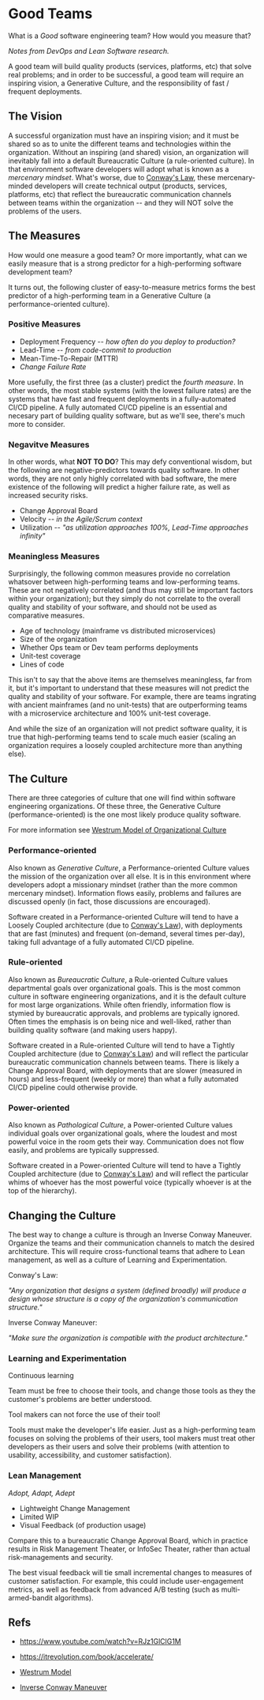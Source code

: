 # Good Teams

What is a *Good* software engineering team? How would you measure that? 

*Notes from DevOps and Lean Software research.*

A good team will build quality products (services, platforms, etc) that solve real problems; and in order to be successful, a good team will require an inspiring vision, a Generative Culture, and the responsibility of fast / frequent deployments.

## The Vision

A successful organization must have an inspiring vision; and it must be shared so as to unite the different teams and technologies within the organization. Without an inspiring (and shared) vision, an organization will inevitably fall into a default Bureaucratic Culture (a rule-oriented culture). In that environment software developers will adopt what is known as a *mercenary mindset*. What's worse, due to [Conway's Law](https://en.wikipedia.org/wiki/Conway%27s_law), these mercenary-minded developers will create technical output (products, services, platforms, etc) that reflect the bureaucratic communication channels between teams within the organization -- and they will NOT solve the problems of the users.

## The Measures

How would one measure a good team? Or more importantly, what can we easily measure that is a strong predictor for a high-performing software development team? 

It turns out, the following cluster of easy-to-measure metrics forms the best predictor of a high-performing team in a Generative Culture (a performance-oriented culture).

### Positive Measures

+ Deployment Frequency -- *how often do you deploy to production?*
+ Lead-Time -- *from code-commit to production*
+ Mean-Time-To-Repair (MTTR)
+ *Change Failure Rate*

More usefully, the first three (as a cluster) predict the *fourth measure*. In other words, the most stable systems (with the lowest failure rates) are the systems that have fast and frequent deployments in a fully-automated CI/CD pipeline. A fully automated CI/CD pipeline is an essential and necesary part of building quality software, but as we'll see, there's much more to consider.

### Negavitve Measures

In other words, what **NOT TO DO**? This may defy conventional wisdom, but the following are negative-predictors towards quality software. In other words, they are not only highly correlated with bad software, the mere existence of the following will predict a higher failure rate, as well as increased security risks.

+ Change Approval Board
+ Velocity -- *in the Agile/Scrum context*
+ Utilization -- *"as utilization approaches 100%, Lead-Time approaches infinity"*


### Meaningless Measures

Surprisingly, the following common measures provide no correlation whatsover between high-performing teams and low-performing teams. These are not negatively correlated (and thus may still be important factors within your organization); but they simply do not correlate to the overall quality and stability of your software, and should not be used as comparative measures.

+ Age of technology (mainframe vs distributed microservices)
+ Size of the organization
+ Whether Ops team or Dev team performs deployments
+ Unit-test coverage
+ Lines of code

This isn't to say that the above items are themselves meaningless, far from it, but it's important to understand that these measures will not predict the quality and stability of your software. For example, there are teams ingrating with ancient mainframes (and no unit-tests) that are outperforming teams with a microservice architecture and 100% unit-test coverage.

And while the size of an organization will not predict software quality, it is true that high-performing teams tend to scale much easier (scaling an organization requires a loosely coupled architecture more than anything else).


## The Culture

There are three categories of culture that one will find within software engineering organizations. Of these three, the Generative Culture (performance-oriented) is the one most likely produce quality software.

For more information see [Westrum Model of Organizational Culture](https://qualitysafety.bmj.com/content/13/suppl_2/ii22)


### Performance-oriented

Also known as *Generative Culture*, a Performance-oriented Culture values the mission of the organization over all else. It is in this environment where developers adopt a missionary mindset (rather than the more common mercenary mindset). Information flows easily, problems and failures are discussed openly (in fact, those discussions are encouraged).

Software created in a Performance-oriented Culture will tend to have a Loosely Coupled architecture (due to [Conway's Law](https://en.wikipedia.org/wiki/Conway%27s_law)), with deployments that are fast (minutes) and frequent (on-demand, several times per-day), taking full advantage of a fully automated CI/CD pipeline.


### Rule-oriented

Also known as *Bureaucratic Culture*, a Rule-oriented Culture values departmental goals over organizational goals. This is the most common culture in software engineering organizations, and it is the default culture for most large organizations. While often friendly, information flow is stymied by bureaucratic approvals, and problems are typically ignored. Often times the emphasis is on being nice and well-liked, rather than building quality software (and making users happy).

Software created in a Rule-oriented Culture will tend to have a Tightly Coupled architecture (due to [Conway's Law](https://en.wikipedia.org/wiki/Conway%27s_law)) and will reflect the particular bureaucratic communication channels between teams. There is likely a Change Approval Board, with deployments that are slower (measured in hours) and less-frequent (weekly or more) than what a fully automated CI/CD pipeline could otherwise provide.


### Power-oriented

Also known as *Pathological Culture*, a Power-oriented Culture values individual goals over organizational goals, where the loudest and most powerful voice in the room gets their way. Communication does not flow easily, and problems are typically suppressed.

Software created in a Power-oriented Culture will tend to have a Tightly Coupled architecture (due to [Conway's Law](https://en.wikipedia.org/wiki/Conway%27s_law)) and will reflect the particular whims of whoever has the most powerful voice (typically whoever is at the top of the hierarchy).


## Changing the Culture

The best way to change a culture is through an Inverse Conway Maneuver. Organize the teams and their communication channels to match the desired architecture. This will require cross-functional teams that adhere to Lean management, as well as a culture of Learning and Experimentation.

Conway's Law:

*"Any organization that designs a system (defined broadly) will produce a design whose structure is a copy of the organization's communication structure."*

Inverse Conway Maneuver:

*"Make sure the organization is compatible with the product architecture."*


### Learning and Experimentation

Continuous learning

Team must be free to choose their tools, and change those tools as they the customer's problems are better understood.

Tool makers can not force the use of their tool!

Tools must make the developer's life easier. Just as a high-performing team focuses on solving the problems of their users, tool makers must treat other developers as their users and solve their problems (with attention to usability, accessibility, and customer satisfaction).

### Lean Management

*Adopt, Adapt, Adept*

+ Lightweight Change Management
+ Limited WIP
+ Visual Feedback (of production usage)

Compare this to a bureaucratic Change Approval Board, which in practice results in Risk Management Theater, or InfoSec Theater, rather than actual risk-managements and security.

The best visual feedback will tie small incremental changes to measures of customer satisfaction. For example, this could include user-engagement metrics, as well as feedback from advanced A/B testing (such as multi-armed-bandit algorithms).


## Refs

+ https://www.youtube.com/watch?v=RJz1GlClG1M
+ https://itrevolution.com/book/accelerate/
+ [Westrum Model](https://qualitysafety.bmj.com/content/13/suppl_2/ii22)

+ [Inverse Conway Maneuver](https://www.thoughtworks.com/radar/techniques/inverse-conway-maneuver)
